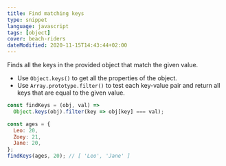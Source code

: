 ```yaml
---
title: Find matching keys
type: snippet
language: javascript
tags: [object]
cover: beach-riders
dateModified: 2020-11-15T14:43:44+02:00
---
```


Finds all the keys in the provided object that match the given value.

- Use `Object.keys()` to get all the properties of the object.
- Use `Array.prototype.filter()` to test each key-value pair and return all keys that are equal to the given value.


```js
const findKeys = (obj, val) =>
  Object.keys(obj).filter(key => obj[key] === val);
```

```js
const ages = {
  Leo: 20,
  Zoey: 21,
  Jane: 20,
};
findKeys(ages, 20); // [ 'Leo', 'Jane' ]
```
